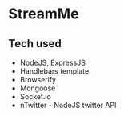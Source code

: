# StreamMe


## Tech used
+ NodeJS, ExpressJS
+ Handlebars template
+ Browserify
+ Mongoose
+ Socket.io
+ nTwitter - NodeJS twitter API
